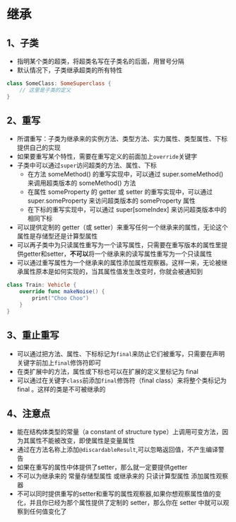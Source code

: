 # 继承

## 1、子类

* 指明某个类的超类，将超类名写在子类名的后面，用冒号分隔
* 默认情况下，子类继承超类的所有特性

```swift
class SomeClass: SomeSuperclass {
    // 这里是子类的定义
}
```

## 2、重写

* 所谓重写：子类为继承来的实例方法、类型方法、实力属性、类型属性、下标提供自己的实现
* 如果要重写某个特性，需要在重写定义的前面加上```override```关键字
* 子类中可以通过```super```访问超类的方法、属性、下标
    * 在方法 someMethod() 的重写实现中，可以通过 super.someMethod() 来调用超类版本的 someMethod() 方法
    * 在属性 someProperty 的 getter 或 setter 的重写实现中，可以通过 super.someProperty 来访问超类版本的 someProperty 属性
    * 在下标的重写实现中，可以通过 super[someIndex] 来访问超类版本中的相同下标
* 可以提供定制的 getter（或 setter）来重写任何一个继承来的属性，无论这个属性是存储型还是计算型属性
* 可以再子类中为只读属性重写为一个读写属性，只需要在重写版本的属性里提供getter和setter，**不可以**将一个继承来的读写属性重写为一个只读属性
* 可以通过重写属性为一个继承来的属性添加属性观察器。这样一来，无论被继承属性原本是如何实现的，当其属性值发生改变时，你就会被通知到

```swift
class Train: Vehicle {
    override func makeNoise() {
        print("Choo Choo")
    }
}
```
## 3、重止重写

* 可以通过把方法、属性、下标标记为```final```来防止它们被重写，只需要在声明关键字前加上```final```修饰符即可
* 在类扩展中的方法，属性或下标也可以在扩展的定义里标记为 final
* 可以通过在关键字```class```前添加```final```修饰符（final class）来将整个类标记为 final 。这样的类是不可被继承的

## 4、注意点

* 能在结构体类型的常量（a constant of structure type）上调用可变方法，因为其属性不能被改变，即使属性是变量属性
* 通过在方法名称上添加```@discardableResult```,可以忽略返回值，不产生编译警告
* 如果在重写的属性中体提供了setter，那么就一定要提供getter
* 不可以为继承来的 常量存储型属性 或继承来的 只读计算型属性 添加属性观察器
* 不可以同时提供重写的setter和重写的属性观察器,如果你想观察属性值的变化，并且你已经为那个属性提供了定制的 setter，那么你在 setter 中就可以观察到任何值变化了

